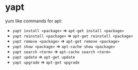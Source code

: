 # yapt

yum like commands for apt:

+ `yapt install <package>` => `apt-get install <package>`
+ `yapt reinstall <package>` => `apt-get reinstall <package>`
+ `yapt remove <package>` => `apt-get remove <package>`
+ `yapt show <package>` => `apt-cache show <package>`
+ `yapt search <term>` => `apt-cache search <term>`
+ `yapt update` => `apt-get update`
+ `yapt upgrade` => `apt-get upgrade`
